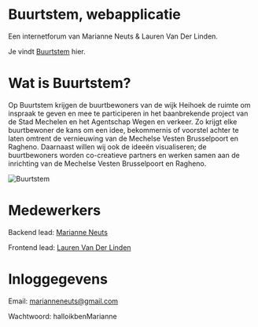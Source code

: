 # Buurtstem, webapplicatie

Een internetforum van Marianne Neuts & Lauren Van Der Linden.

Je vindt [Buurtstem](https://buurtstem.be/login.php) hier.

# Wat is Buurtstem?

Op Buurtstem krijgen de buurtbewoners van de wijk Heihoek de ruimte om inspraak te geven en mee te participeren in het baanbrekende project van de Stad Mechelen en het Agentschap Wegen en verkeer. Zo krijgt elke buurtbewoner de kans om een idee, bekommernis of voorstel achter te laten omtrent de vernieuwing van de Mechelse Vesten Brusselpoort en Ragheno. Daarnaast willen wij ook de ideeën visualiseren; de buurtbewoners worden co-creatieve partners en werken samen aan de inrichting van de Mechelse Vesten Brusselpoort en Ragheno.

![Buurtstem]()

# Medewerkers

Backend lead: [Marianne Neuts](https://github.com/marianneneuts)

Frontend lead: [Lauren Van Der Linden](https://github.com/LaurenVD)

# Inloggegevens

Email: marianneneuts@gmail.com

Wachtwoord: halloikbenMarianne
